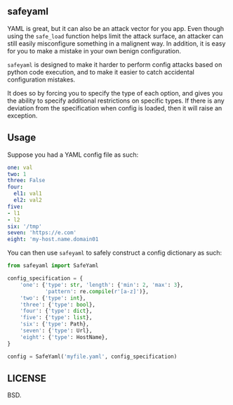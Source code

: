 
## safeyaml

YAML is great, but it can also be an attack vector for you app. Even though using the `safe_load` function helps limit the attack surface, an attacker can still easily misconfigure something in a malignent way. In addition, it is easy for you to make a mistake in your own benign configuration.

`safeyaml` is designed to make it harder to perform config attacks based on python code execution, and to make it easier to catch accidental configuration mistakes.

It does so by forcing you to specify the type of each option, and gives you the ability to specify additional restrictions on specific types. If there is any deviation from the specification when config is loaded, then it will raise an exception.

## Usage

Suppose you had a YAML config file as such:

```yaml
one: val
two: 1
three: False
four:
  el1: val1
  el2: val2
five:
- l1
- l2
six: '/tmp'
seven: 'https://e.com'
eight: 'my-host.name.domain01
```

You can then use `safeyaml` to safely construct a config dictionary as such:

```python
from safeyaml import SafeYaml

config_specification = {
    'one': {'type': str, 'length': {'min': 2, 'max': 3},
            'pattern': re.compile(r'[a-z]')},
    'two': {'type': int},
    'three': {'type': bool},
    'four': {'type': dict},
    'five': {'type': list},
    'six': {'type': Path},
    'seven': {'type': Url},
    'eight': {'type': HostName},
}

config = SafeYaml('myfile.yaml', config_specification)

```

## LICENSE

BSD.
